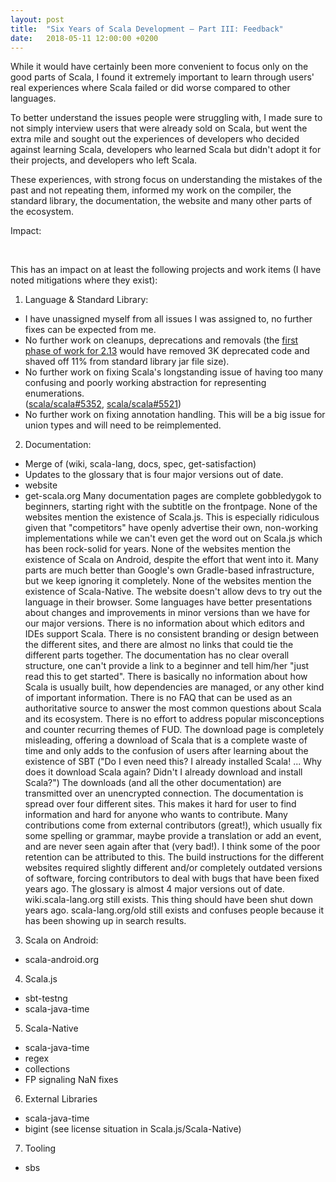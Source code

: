 ```yaml
---
layout: post
title:  "Six Years of Scala Development – Part III: Feedback"
date:   2018-05-11 12:00:00 +0200
---
```


While it would have certainly been more convenient to focus only on the good
parts of Scala, I found it extremely important to learn through users' real
experiences where Scala failed or did worse compared to other languages.

To better understand the issues people were struggling with, I made sure to not
simply interview users that were already sold on Scala, but went the extra mile
and sought out the experiences of developers who decided against learning Scala,
developers who learned Scala but didn't adopt it for their projects, and
developers who left Scala.

These experiences, with strong focus on understanding the mistakes of the past
and not repeating them, informed my work on the compiler, the standard library,
the documentation, the website and many other parts of the ecosystem.


Impact:

<br/>



This has an impact on at least the following projects and work items (I have
noted mitigations where they exist):

1. Language & Standard Library:
- I have unassigned myself from all issues I was assigned to, no further fixes can be expected from me.
- No further work on cleanups, deprecations and removals
  (the [first phase of work for 2.13](https://github.com/scala/scala/pull/5515)
  would have removed 3K deprecated code and shaved off 11% from standard library
  jar file size).
- No further work on fixing Scala's longstanding issue of having too many
  confusing and poorly working abstraction for representing enumerations.<br/>
  ([scala/scala#5352](https://github.com/scala/scala/pull/5352),
   [scala/scala#5521](https://github.com/scala/scala/pull/5521))
- No further work on fixing annotation handling. This will be a big issue for
  union types and will need to be reimplemented.
2. Documentation:
- Merge of (wiki, scala-lang, docs, spec, get-satisfaction)
- Updates to the glossary that is four major versions out of date.
- website
- get-scala.org
Many documentation pages are complete gobbledygok to beginners, starting right with the subtitle on the frontpage.
None of the websites mention the existence of Scala.js. This is especially ridiculous given that "competitors" have openly advertise their own, non-working implementations while we can't even get the word out on Scala.js which has been rock-solid for years.
None of the websites mention the existence of Scala on Android, despite the effort that went into it. Many parts are much better than Google's own Gradle-based infrastructure, but we keep ignoring it completely.
None of the websites mention the existence of Scala-Native.
The website doesn't allow devs to try out the language in their browser.
Some languages have better presentations about changes and improvements in minor versions than we have for our major versions.
There is no information about which editors and IDEs support Scala.
There is no consistent branding or design between the different sites, and there are almost no links that could tie the different parts together.
The documentation has no clear overall structure, one can't provide a link to a beginner and tell him/her "just read this to get started".
There is basically no information about how Scala is usually built, how dependencies are managed, or any other kind of important information.
There is no FAQ that can be used as an authoritative source to answer the most common questions about Scala and its ecosystem.
There is no effort to address popular misconceptions and counter recurring themes of FUD.
The download page is completely misleading, offering a download of Scala that is a complete waste of time and only adds to the confusion of users after learning about the existence of SBT ("Do I even need this? I already installed Scala! ... Why does it download Scala again? Didn't I already download and install Scala?")
The downloads (and all the other documentation) are transmitted over an unencrypted connection.
The documentation is spread over four different sites. This makes it hard for user to find information and hard for anyone who wants to contribute. Many contributions come from external contributors (great!), which usually fix some spelling or grammar, maybe provide a translation or add an event, and are never seen again after that (very bad!). I think some of the poor retention can be attributed to this.
The build instructions for the different websites required slightly different and/or completely outdated versions of software, forcing contributors to deal with bugs that have been fixed years ago.
The glossary is almost 4 major versions out of date.
wiki.scala-lang.org still exists. This thing should have been shut down years ago.
scala-lang.org/old still exists and confuses people because it has been showing up in search results.
3. Scala on Android:
- scala-android.org
4. Scala.js
- sbt-testng
- scala-java-time
5. Scala-Native
- scala-java-time
- regex
- collections
- FP signaling NaN fixes
6. External Libraries
- scala-java-time
- bigint (see license situation in Scala.js/Scala-Native)
7. Tooling
- sbs

